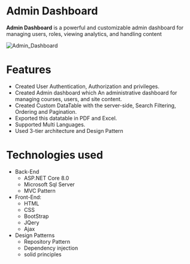 # Admin Dashboard


**Admin Dashboard** is a powerful and customizable admin dashboard for managing users, roles, viewing analytics, and handling content 


![Admin_Dashboard](https://github.com/user-attachments/assets/07c1c3d9-bf1a-4022-959c-be7d28d80b6a)

# Features
 * Created User Authentication, Authorization and privileges.
 * Created Admin dashboard which An administrative dashboard for managing courses, users, and site content.
 * Created Custom DataTable with the server-side, Search Filtering, Ordering and Pagination.
 * Exported this datatable in PDF and Excel.
 * Supported Multi Languages.
 * Used 3-tier architecture and Design Pattern


# Technologies used 

* Back-End
  * ASP.NET Core 8.0
  * Microsoft Sql Server
  * MVC Pattern
* Front-End:
  * HTML
  * CSS
  * BootStrap
  * JQery
  * Ajax
* Design Patterns
  * Repository Pattern
  * Dependency injection 
  * solid principles







